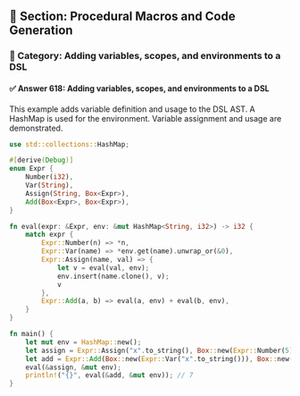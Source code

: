 ## 📘 Section: Procedural Macros and Code Generation  
### 🔹 Category: Adding variables, scopes, and environments to a DSL  
#### ✅ Answer 618: Adding variables, scopes, and environments to a DSL

This example adds variable definition and usage to the DSL AST. A HashMap is used for the environment. Variable assignment and usage are demonstrated.

```rust
use std::collections::HashMap;

#[derive(Debug)]
enum Expr {
    Number(i32),
    Var(String),
    Assign(String, Box<Expr>),
    Add(Box<Expr>, Box<Expr>),
}

fn eval(expr: &Expr, env: &mut HashMap<String, i32>) -> i32 {
    match expr {
        Expr::Number(n) => *n,
        Expr::Var(name) => *env.get(name).unwrap_or(&0),
        Expr::Assign(name, val) => {
            let v = eval(val, env);
            env.insert(name.clone(), v);
            v
        },
        Expr::Add(a, b) => eval(a, env) + eval(b, env),
    }
}

fn main() {
    let mut env = HashMap::new();
    let assign = Expr::Assign("x".to_string(), Box::new(Expr::Number(5)));
    let add = Expr::Add(Box::new(Expr::Var("x".to_string())), Box::new(Expr::Number(2)));
    eval(&assign, &mut env);
    println!("{}", eval(&add, &mut env)); // 7
}
```

